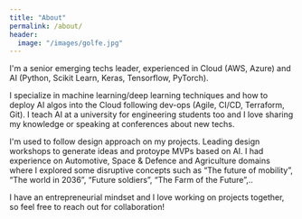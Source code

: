 ```yaml
---
title: "About"
permalink: /about/
header:
  image: "/images/golfe.jpg"
---
```


I'm a senior emerging techs leader, experienced in Cloud (AWS, Azure) and AI (Python, Scikit Learn, Keras, Tensorflow, PyTorch). 

I specialize in machine learning/deep learning techniques and how to deploy AI algos into the Cloud following dev-ops (Agile, CI/CD, Terraform, Git). 
I teach AI at a university for engineering students too and I love sharing my knowledge or speaking at conferences about new techs.

I'm used to follow design approach on my projects. Leading design workshops to generate ideas and protoype MVPs based on AI.
I had experience on Automotive, Space & Defence and Agriculture domains where I explored some disruptive concepts such as “The future of mobility”, “The world in 2036”, “Future soldiers”, “The Farm of the Future”,..

I have an entrepreneurial mindset and I love working on projects together, so feel free to reach out for collaboration! 
